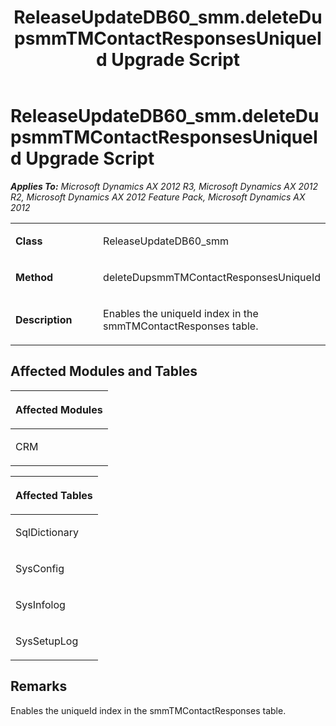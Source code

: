 ﻿---
title: ReleaseUpdateDB60_smm.deleteDupsmmTMContactResponsesUniqueId Upgrade Script
TOCTitle: ReleaseUpdateDB60_smm.deleteDupsmmTMContactResponsesUniqueId Upgrade Script
ms:assetid: db689c1e-45ce-bfea-51c7-c7da1c64d2dd
ms:mtpsurl: https://msdn.microsoft.com/en-us/library/JJ737167(v=AX.60)
ms:contentKeyID: 49711610
ms.date: 05/18/2015
mtps_version: v=AX.60
---

# ReleaseUpdateDB60\_smm.deleteDupsmmTMContactResponsesUniqueId Upgrade Script 


_**Applies To:** Microsoft Dynamics AX 2012 R3, Microsoft Dynamics AX 2012 R2, Microsoft Dynamics AX 2012 Feature Pack, Microsoft Dynamics AX 2012_

<table>
<colgroup>
<col style="width: 50%" />
<col style="width: 50%" />
</colgroup>
<tbody>
<tr class="odd">
<td><p><strong>Class</strong></p></td>
<td><p>ReleaseUpdateDB60_smm</p></td>
</tr>
<tr class="even">
<td><p><strong>Method</strong></p></td>
<td><p>deleteDupsmmTMContactResponsesUniqueId</p></td>
</tr>
<tr class="odd">
<td><p><strong>Description</strong></p></td>
<td><p>Enables the uniqueId index in the smmTMContactResponses table.</p></td>
</tr>
</tbody>
</table>


## Affected Modules and Tables

<table>
<colgroup>
<col style="width: 100%" />
</colgroup>
<thead>
<tr class="header">
<th><p>Affected Modules</p></th>
</tr>
</thead>
<tbody>
<tr class="odd">
<td><p>CRM</p></td>
</tr>
</tbody>
</table>


<table>
<colgroup>
<col style="width: 100%" />
</colgroup>
<thead>
<tr class="header">
<th><p>Affected Tables</p></th>
</tr>
</thead>
<tbody>
<tr class="odd">
<td><p>SqlDictionary</p></td>
</tr>
<tr class="even">
<td><p>SysConfig</p></td>
</tr>
<tr class="odd">
<td><p>SysInfolog</p></td>
</tr>
<tr class="even">
<td><p>SysSetupLog</p></td>
</tr>
</tbody>
</table>


## Remarks

Enables the uniqueId index in the smmTMContactResponses table.

  



